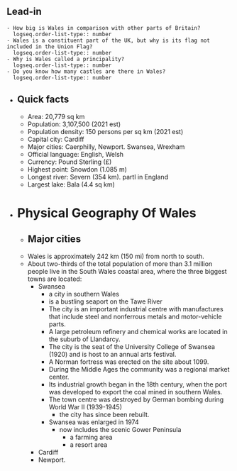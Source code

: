 ## Lead-in
	- How big is Wales in comparison with other parts of Britain?
	  logseq.order-list-type:: number
	- Wales is a constituent part of the UK, but why is its flag not included in the Union Flag?
	  logseq.order-list-type:: number
	- Why is Wales called a principality?
	  logseq.order-list-type:: number
	- Do you know how many castles are there in Wales?
	  logseq.order-list-type:: number
- ## Quick facts
	- Area: 20,779 sq km
	- Population: 3,107,500 (2021 est)
	- Population density: 150 persons per sq km (2021 est)
	- Capital city: Cardiff
	- Major cities: Caerphilly, Newport. Swansea, Wrexham
	- Official language: English, Welsh
	- Currency: Pound Sterling (£)
	- Highest point: Snowdon (1.085 m)
	- Longest river: Severn (354 km). partl in England
	- Largest lake: Bala (4.4 sq km)
- # Physical Geography Of Wales
	- ## Major cities
	- Wales is approximately 242 km (150 mi) from north to south.
	- About two-thirds of the total population of more than 3.1 million people live in the South Wales coastal area, where the three biggest towns are located:
		- Swansea
			- a city in southern Wales
			- is a bustling seaport on the Tawe River
			- The city is an important industrial centre with manufactures that include steel and nonferrous metals and motor-vehicle parts.
			- A large petroleum refinery and chemical works are located in the suburb of Llandarcy.
			- The city is the seat of the University College of Swansea (1920) and is host to an annual arts festival.
			- A Norman fortress was erected on the site about 1099.
			- During the Middle Ages the community was a regional market center.
			- Its industrial growth began in the 18th century, when the port was developed to export the coal mined in southern Wales.
			- The town centre was destroyed by German bombing during World War II (1939-1945)
				- the city has since been rebuilt.
			- Swansea was enlarged in 1974
				- now includes the scenic Gower Peninsula
					- a farming area
					- a resort area
		- Cardiff
		- Newport.